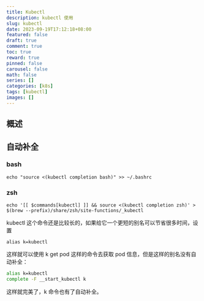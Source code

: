 ```yaml
---
title: Kubectl
description: kubectl 使用
slug: kubectl
date: 2023-09-19T17:12:18+08:00
featured: false
draft: true
comment: true
toc: true
reward: true
pinned: false
carousel: false
math: false
series: []
categories: [k8s]
tags: [kubectl]
images: []
---
```


## 概述

## 自动补全

### bash

```shell
echo "source <(kubectl completion bash)" >> ~/.bashrc
```

### zsh

```shell
echo '[[ $commands[kubectl] ]] && source <(kubectl completion zsh)' > $(brew --prefix)/share/zsh/site-functions/_kubectl
```

kubectl 这个命令还是比较长的，如果给它一个更短的别名可以节省很多时间，设置

```shell
alias k=kubectl
```

这样就可以使用 k get pod 这样的命令去获取 pod 信息，但是这样的别名没有自动补全：

```sh
alias k=kubectl
complete -F __start_kubectl k
```

这样就完美了，k 命令也有了自动补全。
